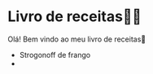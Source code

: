 # Livro de receitas:man_cook:

Olá! Bem vindo ao meu livro de receitas:love_letter:

- Strogonoff  de frango
- 
